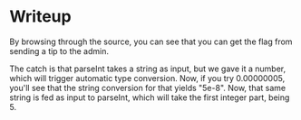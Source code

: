 # Writeup

By browsing through the source, you can see that you can get the flag from sending a tip to the admin.

The catch is that parseInt takes a string as input, but we gave it a number, which will trigger automatic type conversion.
Now, if you try 0.00000005, you'll see that the string conversion for that yields "5e-8". Now, that same string is fed as input to parseInt, which will take the first integer part, being 5.
